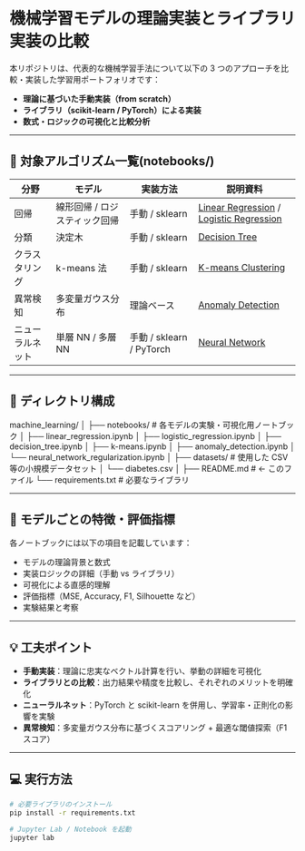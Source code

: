 # 機械学習モデルの理論実装とライブラリ実装の比較

本リポジトリは、代表的な機械学習手法について以下の 3 つのアプローチを比較・実装した学習用ポートフォリオです：

- **理論に基づいた手動実装（from scratch）**
- **ライブラリ（scikit-learn / PyTorch）による実装**
- **数式・ロジックの可視化と比較分析**

---

## 🔧 対象アルゴリズム一覧(notebooks/)

| 分野             | モデル                        | 実装方法                 | 説明資料                                                                                        |
| ---------------- | ----------------------------- | ------------------------ | ----------------------------------------------------------------------------------------------- |
| 回帰             | 線形回帰 / ロジスティック回帰 | 手動 / sklearn           | [Linear Regression](linear_regression.ipynb) / [Logistic Regression](logistic_regression.ipynb) |
| 分類             | 決定木                        | 手動 / sklearn           | [Decision Tree](decision_tree.ipynb)                                                            |
| クラスタリング   | k-means 法                    | 手動 / sklearn           | [K-means Clustering](k-means.ipynb)                                                             |
| 異常検知         | 多変量ガウス分布              | 理論ベース               | [Anomaly Detection](anomaly_detection.ipynb)                                                    |
| ニューラルネット | 単層 NN / 多層 NN             | 手動 / sklearn / PyTorch | [Neural Network](neural_network_regularization.ipynb)                                           |

---

## 📁 ディレクトリ構成

machine_learning/
│
├── notebooks/ # 各モデルの実験・可視化用ノートブック
│ ├── linear_regression.ipynb
│ ├── logistic_regression.ipynb
│ ├── decision_tree.ipynb
│ ├── k-means.ipynb
│ ├── anomaly_detection.ipynb
│ └── neural_network_regularization.ipynb
│
├── datasets/ # 使用した CSV 等の小規模データセット
│ └── diabetes.csv
│
├── README.md # ← このファイル
└── requirements.txt # 必要なライブラリ

---

## 🧠 モデルごとの特徴・評価指標

各ノートブックには以下の項目を記載しています：

- モデルの理論背景と数式
- 実装ロジックの詳細（手動 vs ライブラリ）
- 可視化による直感的理解
- 評価指標（MSE, Accuracy, F1, Silhouette など）
- 実験結果と考察

---

## 💡 工夫ポイント

- **手動実装**：理論に忠実なベクトル計算を行い、挙動の詳細を可視化
- **ライブラリとの比較**：出力結果や精度を比較し、それぞれのメリットを明確化
- **ニューラルネット**：PyTorch と scikit-learn を併用し、学習率・正則化の影響を実験
- **異常検知**：多変量ガウス分布に基づくスコアリング + 最適な閾値探索（F1 スコア）

---

## 💻 実行方法

```bash
# 必要ライブラリのインストール
pip install -r requirements.txt

# Jupyter Lab / Notebook を起動
jupyter lab
```
